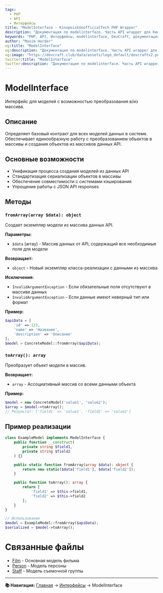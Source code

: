 ```yaml
---
tags:
  - PHP
  - API
  - Интерфейсы
title: "ModelInterface - KinopoiskUnofficialTech PHP Wrapper"
description: "Документация по modelinterface. Часть API wrapper для КиноПоиска."
keywords: "PHP, API, Интерфейсы, modelinterface, DevCraft, документация"
author: "Maxim Harder"
og:title: "ModelInterface"
og:description: "Документация по modelinterface. Часть API wrapper для КиноПоиска."
og:image: "https://devcraft.club/data/assets/logo_default/devcraftx2.png"
twitter:title: "ModelInterface"
twitter:description: "Документация по modelinterface. Часть API wrapper для КиноПоиска."
---
```


# ModelInterface

Интерфейс для моделей с возможностью преобразования в/из массива.

## Описание

Определяет базовый контракт для всех моделей данных в системе. Обеспечивает единообразную работу с преобразованием объектов в массивы и создания объектов из массивов данных API.

## Основные возможности

- Унификация процесса создания моделей из данных API
- Стандартизация сериализации объектов в массивы
- Обеспечение совместимости с системами кэширования
- Упрощение работы с JSON API responses

## Методы

### `fromArray(array $data): object`

Создает экземпляр модели из массива данных API.

**Параметры:**

- `$data` (array) - Массив данных от API, содержащий все необходимые поля для модели

**Возвращает:**

- `object` - Новый экземпляр класса-реализации с данными из массива

**Исключения:**

- `InvalidArgumentException` - Если обязательные поля отсутствуют в массиве данных
- `InvalidArgumentException` - Если данные имеют неверный тип или формат

**Пример:**

```php
$apiData = [
    'id' => 123,
    'name' => 'Название',
    'description' => 'Описание'
];
$model = ConcreteModel::fromArray($apiData);
```

### `toArray(): array`

Преобразует объект модели в массив.

**Возвращает:**

- `array` - Ассоциативный массив со всеми данными объекта

**Пример:**

```php
$model = new ConcreteModel('value1', 'value2');
$array = $model->toArray();
// Результат: ['field1' => 'value1', 'field2' => 'value2']
```

## Пример реализации

```php
class ExampleModel implements ModelInterface {
    public function __construct(
        private string $field1,
        private string $field2
    ) {}

    public static function fromArray(array $data): object {
        return new static($data['field1'], $data['field2']);
    }

    public function toArray(): array {
        return [
            'field1' => $this->field1,
            'field2' => $this->field2
        ];
    }
}

// Использование
$model = ExampleModel::fromArray($apiData);
$serialized = $model->toArray();

```

# Связанные файлы

- [Film](../models/film.md) - Основная модель фильма
- [Person](../models/person.md) - Модель персоны
- [Staff](../models/staff.md) - Модель съемочной группы

---

**📚 Навигация:** [Главная](../index.md) → [Интерфейсы](index.md) → ModelInterface
